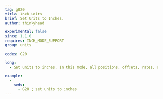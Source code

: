 ```yaml
---
tag: g020
title: Inch Units
brief: Set Units to Inches.
author: thinkyhead

experimental: false
since: 1.1.0
requires: INCH_MODE_SUPPORT
group: units

codes: G20

long:
  - Set units to inches. In this mode, all positions, offsets, rates, accelerations, etc., specified in G-code parameters are interpreted as inches.

example:
  -
    code:
      - G20 ; set units to inches
---
```

